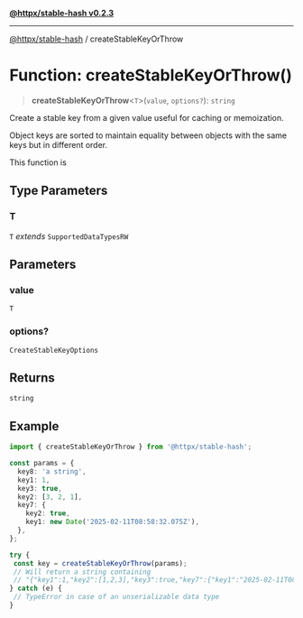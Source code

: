 [**@httpx/stable-hash v0.2.3**](../README.md)

***

[@httpx/stable-hash](../README.md) / createStableKeyOrThrow

# Function: createStableKeyOrThrow()

> **createStableKeyOrThrow**\<`T`\>(`value`, `options?`): `string`

Create a stable key from a given value useful for caching or memoization.

Object keys are sorted to maintain equality between objects with
the same keys but in different order.

This function is

## Type Parameters

### T

`T` *extends* `SupportedDataTypesRW`

## Parameters

### value

`T`

### options?

`CreateStableKeyOptions`

## Returns

`string`

## Example

```typescript
import { createStableKeyOrThrow } from '@httpx/stable-hash';

const params = {
  key8: 'a string',
  key1: 1,
  key3: true,
  key2: [3, 2, 1],
  key7: {
    key2: true,
    key1: new Date('2025-02-11T08:58:32.075Z'),
  },
};

try {
 const key = createStableKeyOrThrow(params);
 // Will return a string containing
 // "{"key1":1,"key2":[1,2,3],"key3":true,"key7":{"key1":"2025-02-11T08:58:32.075Z","key2":true},"key8":"a string"}"
} catch (e) {
 // TypeError in case of an unserializable data type
}
```
